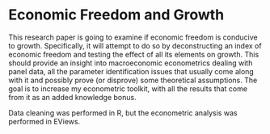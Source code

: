 # Economic Freedom and Growth

This research paper is going to examine if economic freedom is conducive to growth. Specifically, it will attempt to do so by deconstructing an index of economic freedom and testing the effect of all its elements on growth. This should provide an insight into macroeconomic econometrics dealing with panel data, all the parameter identification issues that usually come along with it and possibly prove (or disprove) some theoretical assumptions. The goal is to increase my econometric toolkit, with all the results that come from it as an added knowledge bonus.

Data cleaning was performed in R, but the econometric analysis was performed in EViews.
